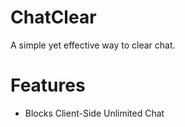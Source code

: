 # ChatClear
A simple yet effective way to clear chat.

# Features

- Blocks Client-Side Unlimited Chat

